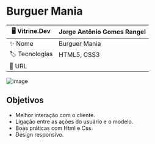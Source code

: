 # Burguer Mania

| 🖥️ Vitrine.Dev |  Jorge Antônio Gomes Rangel   |
| -------------  | --- |
| :sparkles: Nome        | Burguer Mania
| :label: Tecnologias | HTML5, CSS3
| :rocket: URL         |

<!-- Inserir imagem com a #vitrinedev ao final do link -->
![image](https://github.com/JorgeRangell/BurguerMania/assets/101427212/3430fe90-2e09-48f7-8a5e-0b5bb11fa8e9)



## Objetivos

* Melhor interação com o cliente.
* Ligação entre as ações do usuário e o modelo.
* Boas práticas com Html e Css.
* Design responsivo.

